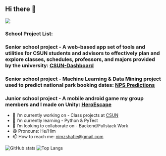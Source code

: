 ## Hi there 👋
![](https://visitor-badge.laobi.icu/badge?page_id=NimaShafie.NimaShafie)
### School Project List:

### Senior school project - A web-based app set of tools and utilities for CSUN students and advisors to effectively plan and explore classes, schedules, professors, and majors provided by the university: <a href="https://github.com/kyeou/CSUN-Dashboard" target="_blank">CSUN-Dashboard</a>

### Senior school project - Machine Learning & Data Mining project used to predict national park booking dates: <a href="https://github.com/NimaShafie/NPS-Order-Date-Predictions" target="_blank">NPS Predictions</a>

### Junior school project - A mobile android game my group members and I made on Unity: <a href="https://play.google.com/store/apps/details?id=com.TJANA.HeroEscape" target="_blank">HeroEscape</a>

- 🔭 I’m currently working on - Class projects at <a href="https://www.csun.edu/" target="_blank">CSUN</a>
- 🌱 I’m currently learning - Python & PyTest
- 👯 I’m looking to collaborate on - Backend/Fullstack Work
- 😄 Pronouns: He/Him
- 📫 How to reach me: nimzshafie@gmail.com

<!--
**NimaShafie/NimaShafie** is a ✨ _special_ ✨ repository because its `README.md` (this file) appears on your GitHub profile.

Here are some ideas to get you started:
(work in progress) https://nimashafie.github.io/

- 🔭 I’m currently working on ...
- 🌱 I’m currently learning ...
- 👯 I’m looking to collaborate on ...
- 🤔 I’m looking for help with ...
- 💬 Ask me about ...
- 📫 How to reach me: ...
- 😄 Pronouns: ...
- ⚡ Fun fact: ...
-->

![GitHub stats](https://github-readme-stats.vercel.app/api?username=NimaShafie&show_icons=true&theme=tokyonight)
![Top Langs](https://github-readme-stats.vercel.app/api/top-langs/?username=NimaShafie&theme=tokyonight)
